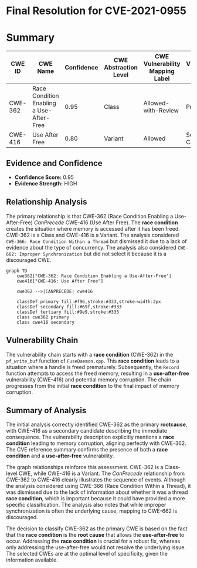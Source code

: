 # Final Resolution for CVE-2021-0955

# Summary
| CWE ID | CWE Name | Confidence | CWE Abstraction Level | CWE Vulnerability Mapping Label | CWE-Vulnerability Mapping Notes |
|---|---|---|---|---|---|
| CWE-362 | Race Condition Enabling a Use-After-Free | 0.95 | Class | Allowed-with-Review | Primary CWE |
| CWE-416 | Use After Free | 0.80 | Variant | Allowed | Secondary Candidate |

## Evidence and Confidence

*   **Confidence Score:** 0.95
*   **Evidence Strength:** HIGH

## Relationship Analysis
The primary relationship is that CWE-362 (Race Condition Enabling a Use-After-Free) *CanPrecede* CWE-416 (Use After Free). The **race condition** creates the situation where memory is accessed after it has been freed. CWE-362 is a Class and CWE-416 is a Variant. The analysis considered `CWE-366: Race Condition Within a Thread` but dismissed it due to a lack of evidence about the type of concurrency. The analysis also considered `CWE-662: Improper Synchronization` but did not select it because it is a discouraged CWE.

```mermaid
graph TD
    cwe362["CWE-362: Race Condition Enabling a Use-After-Free"]
    cwe416["CWE-416: Use After Free"]
    
    cwe362 -->|CANPRECEDE| cwe416
    
    classDef primary fill:#f96,stroke:#333,stroke-width:2px
    classDef secondary fill:#69f,stroke:#333
    classDef tertiary fill:#9e9,stroke:#333
    class cwe362 primary
    class cwe416 secondary
```

## Vulnerability Chain
The vulnerability chain starts with a **race condition** (CWE-362) in the `pf_write_buf` function of `FuseDaemon.cpp`. This **race condition** leads to a situation where a handle is freed prematurely. Subsequently, the `Record` function attempts to access the freed memory, resulting in a **use-after-free** vulnerability (CWE-416) and potential memory corruption. The chain progresses from the initial **race condition** to the final impact of memory corruption.

## Summary of Analysis
The initial analysis correctly identified CWE-362 as the primary **rootcause**, with CWE-416 as a secondary candidate describing the immediate consequence. The vulnerability description explicitly mentions a **race condition** leading to memory corruption, aligning perfectly with CWE-362. The CVE reference summary confirms the presence of both a **race condition** and a **use-after-free** vulnerability.

The graph relationships reinforce this assessment. CWE-362 is a Class-level CWE, while CWE-416 is a Variant. The *CanPrecede* relationship from CWE-362 to CWE-416 clearly illustrates the sequence of events. Although the analysis considered using CWE-366 (Race Condition Within a Thread), it was dismissed due to the lack of information about whether it was a thread **race condition**, which is important because it could have provided a more specific classification. The analysis also notes that while improper synchronization is often the underlying cause, mapping to CWE-662 is discouraged.

The decision to classify CWE-362 as the primary CWE is based on the fact that the **race condition** is the **root cause** that allows the **use-after-free** to occur. Addressing the **race condition** is crucial for a robust fix, whereas only addressing the use-after-free would not resolve the underlying issue. The selected CWEs are at the optimal level of specificity, given the information available.